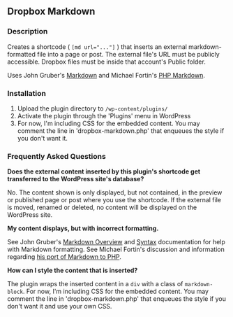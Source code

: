 ## Dropbox Markdown 

### Description 

Creates a shortcode ( `[md url="..."]` ) that inserts an external markdown-formatted file into a page or post. The external file's URL must be publicly accessible. Dropbox files must be inside that account's Public folder. 

Uses John Gruber's [Markdown](http://daringfireball.net/projects/markdown/) and Michael Fortin's [PHP Markdown](http://michelf.com/projects/php-markdown/).

### Installation 

1. Upload the plugin directory to `/wp-content/plugins/`
1. Activate the plugin through the 'Plugins' menu in WordPress
1. For now, I'm including CSS for the embedded content. You may comment the line in 'dropbox-markdown.php' that enqueues the style if you don't want it.


### Frequently Asked Questions 

**Does the external content inserted by this plugin's shortcode get transferred to the WordPress site's database?**

No. The content shown is only displayed, but not contained, in the preview or published page or post where you use the shortcode. If the external file is moved, renamed or deleted, no content will be displayed on the WordPress site.

**My content displays, but with incorrect formatting.** 

See John Gruber's [Markdown Overview](http://daringfireball.net/projects/markdown/) and [Syntax](http://daringfireball.net/projects/markdown/syntax) documentation for help with Markdown formatting. See Michael Fortin's discussion and information regarding [his port of Markdown to PHP](http://michelf.com/projects/php-markdown/). 

**How can I style the content that is inserted?**

The plugin wraps the inserted content in a `div` with a class of `markdown-block`. For now, I'm including CSS for the embedded content. You may comment the line in 'dropbox-markdown.php' that enqueues the style if you don't want it and use your own CSS.
